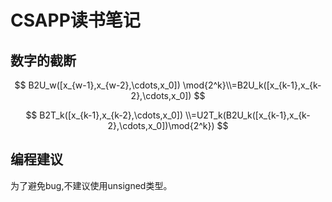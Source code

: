 # CSAPP读书笔记

## 数字的截断

$$
B2U_w([x_{w-1},x_{w-2},\cdots,x_0]) \mod{2^k}\\=B2U_k([x_{k-1},x_{k-2},\cdots,x_0])
$$

$$
B2T_k([x_{k-1},x_{k-2},\cdots,x_0]) \\=U2T_k(B2U_k([x_{k-1},x_{k-2},\cdots,x_0])\mod{2^k})
$$

## 编程建议

为了避免bug,不建议使用unsigned类型。
